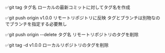 ✅git tag タグ名
ローカルの最新コミットに対してタグ名を作成

✅git push origin v1.0.0
リモートリポジトリに反映
タグとブランチは別物なのでブランチを指定する必要無し

✅git push origin --delete タグ名
リモートリポジトリのタグを削除

✅git tag -d v1.0.0
ローカルリポジトリのタグを削除